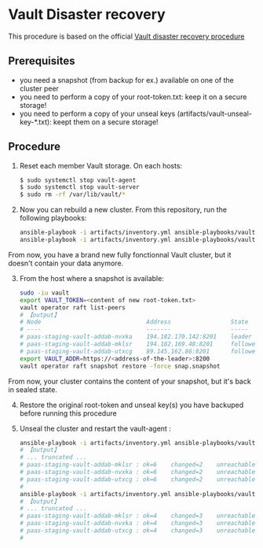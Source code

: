 # Vault Disaster recovery

This procedure is based on the official [Vault disaster recovery procedure](https://learn.hashicorp.com/tutorials/vault/sop-restore#single-vault-cluster)

## Prerequisites

- you need a snapshot (from backup for ex.) available on one of the cluster peer
- you need to perform a copy of your root-token.txt: keep it on a secure storage!
- you need to perform a copy of your unseal keys (artifacts/vault-unseal-key-*.txt): keept them on a secure storage!

## Procedure

1. Reset each member Vault storage. On each hosts:
    ```bash
    $ sudo systemctl stop vault-agent
    $ sudo systemctl stop vault-server
    $ sudo rm -rf /var/lib/vault/*
    ```

2. Now you can rebuild a new cluster. From this repository, run the following playbooks:
    ```bash
    ansible-playbook -i artifacts/inventory.yml ansible-playbooks/vault-cluster-bootstrap.yaml
    ansible-playbook -i artifacts/inventory.yml ansible-playbooks/vault-cluster-unseal.yaml
    ```

From now, you have a brand new fully fonctionnal Vault cluster, but it doesn't contain your data anymore.

3. From the host where a snapshot is available:
    ```bash
    sudo -iu vault
    export VAULT_TOKEN=<content of new root-token.txt>
    vault operator raft list-peers
    # 【output】
    # Node                              Address                 State       Voter
    # ----                              -------                 -----       -----
    # paas-staging-vault-addab-nvxka    194.182.170.142:8201    leader      true
    # paas-staging-vault-addab-mklsr    194.182.169.48:8201     follower    true
    # paas-staging-vault-addab-utxcg    89.145.162.86:8201      follower    true
    export VAULT_ADDR=https://<address-of-the-leader>:8200
    vault operator raft snapshot restore -force snap.snapshot

From now, your cluster contains the content of your snapshot, but it's back in sealed state.

4. Restore the original root-token and unseal key(s) you have backuped before running this procedure

5. Unseal the cluster and restart the vault-agent :
    ```bash
    ansible-playbook -i artifacts/inventory.yml ansible-playbooks/vault-cluster-unseal.yaml
    # 【output】
    # ... truncated ...
    # paas-staging-vault-addab-mklsr : ok=6    changed=2    unreachable=0    failed=0    skipped=0    rescued=0    ignored=0   
    # paas-staging-vault-addab-nvxka : ok=6    changed=2    unreachable=0    failed=0    skipped=0    rescued=0    ignored=0   
    # paas-staging-vault-addab-utxcg : ok=6    changed=2    unreachable=0    failed=0    skipped=0    rescued=0    ignored=0   
    #
    ansible-playbook -i artifacts/inventory.yml ansible-playbooks/vault-cluster-tls-agent.yaml
    # 【output】
    # ... truncated ...
    # paas-staging-vault-addab-mklsr : ok=4    changed=3    unreachable=0    failed=0    skipped=0    rescued=0    ignored=0   
    # paas-staging-vault-addab-nvxka : ok=4    changed=3    unreachable=0    failed=0    skipped=0    rescued=0    ignored=0   
    # paas-staging-vault-addab-utxcg : ok=4    changed=3    unreachable=0    failed=0    skipped=0    rescued=0    ignored=0   
    #
    ```
